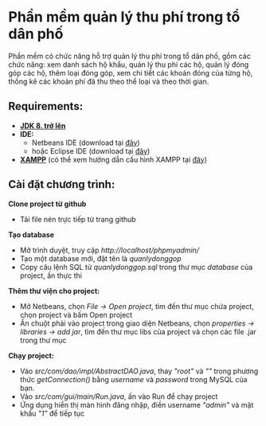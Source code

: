 # Phần mềm quản lý thu phí trong tổ dân phố
Phần mềm có chức năng hỗ trợ quản lý thu phí trong tổ dân phố, gồm các chức năng: xem danh sách hộ khẩu, quản lý thu phí các hộ, quản lý đóng góp các hộ, thêm loại đóng góp, xem chi tiết các khoản đóng của từng hộ, thống kê các khoản phí đã thu theo thể loại và theo thời gian.

## Requirements:
- **[JDK 8. trở lên](https://www.oracle.com/java/technologies/javase-downloads.html)**
- **IDE:** 
  * Netbeans IDE (download tại [đây](https://netbeans.org/downloads/8.2/rc/))
  * hoặc Eclipse IDE (download tại [đây](https://www.eclipse.org/downloads/))
 - **[XAMPP](https://www.apachefriends.org/download.html)** (có thể xem hướng dẫn cấu hình XAMPP tại [đây](https://thachpham.com/thu-thuat/cai-dat-localhost-xampp.html))
 
 ## Cài đặt chương trình:
 **Clone project từ github** 
   - Tải file nén trực tiếp từ trang github   
   
 **Tạo database** 
   - Mở trình duyệt, truy cập _http://localhost/phpmyadmin/_    
   - Tạo một database mới, đặt tên là _quanlydonggop_    
   - Copy câu lệnh SQL từ _quanlydonggop.sql_ trong thư mục _database_ của project, ấn thực thi    
   
 **Thêm thư viện cho project:** 
   - Mở Netbeans, chọn _File -> Open project_, tìm đến thư mục chứa project, chọn project và bấm Open project    
   - Ấn chuột phải vào project trong giao diện Netbeans, chọn _properties -> libraries -> add jar_, tìm đến thư mục libs của project và chọn các file .jar trong thư mục 
   
 **Chạy project:** 
   - Vào _src/com/dao/impl/AbstractDAO.java_, thay _"root"_ và _""_ trong phương thức _getConnection()_ bằng _username_ và _password_ trong MySQL của bạn.    
   - Vào _src/com/gui/main/Run.java_, ấn vào Run để chạy project    
   - Ứng dụng hiển thị màn hình đăng nhập, điền username _"admin"_ và mật khẩu _"1"_ để tiếp tục
